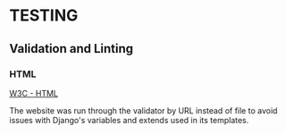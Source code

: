 # TESTING

## Validation and Linting 

### HTML

[W3C - HTML](https://validator.w3.org/)

The website was run through the validator by URL instead of file to avoid issues with Django's variables and extends used in its templates.